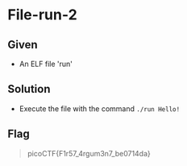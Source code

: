 # File-run-2

## Given 
- An ELF file 'run'

## Solution
- Execute the file with the command `./run Hello!`

## Flag
> picoCTF{F1r57_4rgum3n7_be0714da}